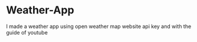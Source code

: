 # Weather-App
I made a weather app using open weather map website api key and with the guide of youtube
